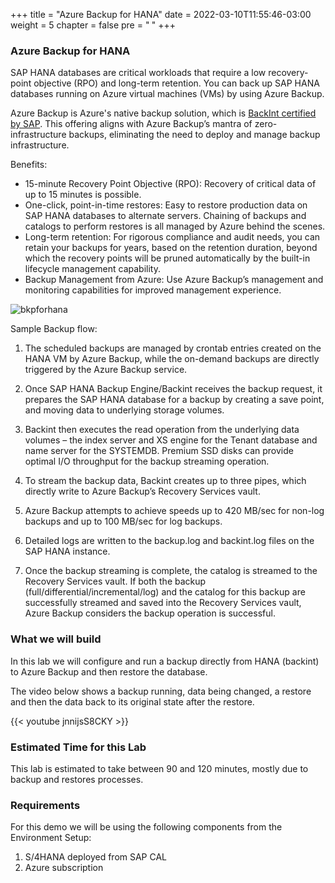 +++
title = "Azure Backup for HANA"
date = 2022-03-10T11:55:46-03:00
weight = 5
chapter = false
pre = "<b> </b>"
+++

### Azure Backup for HANA 

SAP HANA databases are critical workloads that require a low recovery-point objective (RPO) and long-term retention. You can back up SAP HANA databases running on Azure virtual machines (VMs) by using Azure Backup.

Azure Backup is Azure's native backup solution, which is [BackInt certified by SAP](https://sapblobs.blob.core.windows.net/csd-live/azure-backup-backint-11-certificate-e34b4b20-5ea5-11ec-987d-359059e8f619). This offering aligns with Azure Backup’s mantra of zero-infrastructure backups, eliminating the need to deploy and manage backup infrastructure. 

Benefits:
- 15-minute Recovery Point Objective (RPO): Recovery of critical data of up to 15 minutes is possible.
- One-click, point-in-time restores: Easy to restore production data on SAP HANA databases to alternate servers. Chaining of backups and catalogs to perform restores is all managed by Azure behind the scenes.
- Long-term retention: For rigorous compliance and audit needs, you can retain your backups for years, based on the retention duration, beyond which the recovery points will be pruned automatically by the built-in lifecycle management capability.
- Backup Management from Azure: Use Azure Backup’s management and monitoring capabilities for improved management experience.

![bkpforhana](/images/bkpforhana-sample.png?height=500px)

Sample Backup flow: 
1. The scheduled backups are managed by crontab entries created on the HANA VM by Azure Backup, while the on-demand backups are directly triggered by the Azure Backup service.

2. Once SAP HANA Backup Engine/Backint receives the backup request, it prepares the SAP HANA database for a backup by creating a save point, and moving data to underlying storage volumes.

3. Backint then executes the read operation from the underlying data volumes – the index server and XS engine for the Tenant database and name server for the SYSTEMDB. Premium SSD disks can provide optimal I/O throughput for the backup streaming operation. 

4. To stream the backup data, Backint creates up to three pipes, which directly write to Azure Backup’s Recovery Services vault.

5. Azure Backup attempts to achieve speeds up to 420 MB/sec for non-log backups and up to 100 MB/sec for log backups. 

6. Detailed logs are written to the backup.log and backint.log files on the SAP HANA instance.

7. Once the backup streaming is complete, the catalog is streamed to the Recovery Services vault. If both the backup (full/differential/incremental/log) and the catalog for this backup are successfully streamed and saved into the Recovery Services vault, Azure Backup considers the backup operation is successful.

### What we will build

In this lab we will configure and run a backup directly from HANA (backint) to Azure Backup and then restore the database. 

The video below shows a backup running, data being changed, a restore and then the data back to its original state after the restore. 

{{< youtube jnnijsS8CKY >}}

### Estimated Time for this Lab

This lab is estimated to take between 90 and 120 minutes, mostly due to backup and restores processes. 

### Requirements

For this demo we will be using the following components from the Environment Setup: 

1. S/4HANA deployed from SAP CAL
2. Azure subscription   